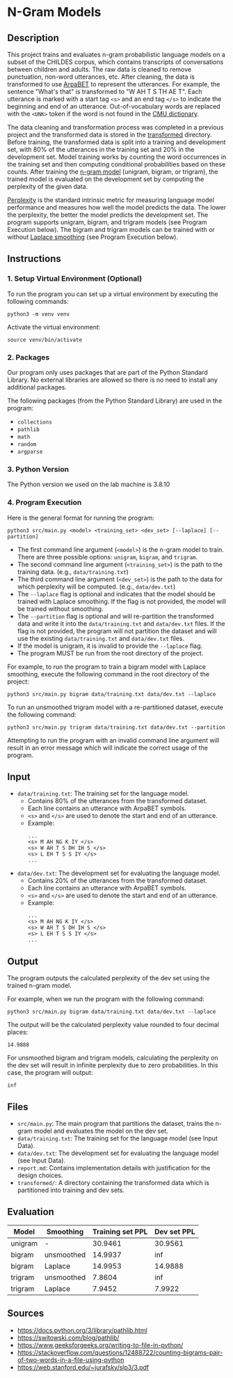 # N-Gram Models

## Description

This project trains and evaluates n-gram probabilistic language models on a subset of the CHILDES corpus, which contains transcripts of conversations between children and adults. The raw data is cleaned to remove punctuation, non-word utterances, etc. After cleaning, the data is transformed to use [ArpaBET](https://en.wikipedia.org/wiki/ARPABET) to represent the utterances. For example, the sentence "What's that" is transformed to "W AH T S TH AE T". Each utterance is marked with a start tag `<s>` and an end tag `</s>` to indicate the beginning and end of an utterance. Out-of-vocabulary words are replaced with the `<UNK>` token if the word is not found in the [CMU dictionary](http://www.speech.cs.cmu.edu/cgi-bin/cmudict).

The data cleaning and transformation process was completed in a previous project and the transformed data is stored in the [transformed](transformed) directory. Before training, the transformed data is split into a training and development set, with 80% of the utterances in the training set and 20% in the development set. Model training works by counting the word occurrences in the training set and then computing conditional probabilities based on these counts. After training the [n-gram model](https://en.wikipedia.org/wiki/Word_n-gram_language_model#Unigram_model) (unigram, bigram, or trigram), the trained model is evaluated on the development set by computing the perplexity of the given data.

[Perplexity](https://en.wikipedia.org/wiki/Perplexity#Perplexity_of_a_probability_model) is the standard intrinsic metric for measuring language model performance and measures how well the model predicts the data. The lower the perplexity, the better the model predicts the development set. The program supports unigram, bigram, and trigram models (see Program Execution below). The bigram and trigram models can be trained with or without [Laplace smoothing](https://en.wikipedia.org/wiki/Additive_smoothing) (see Program Execution below).

## Instructions

### 1. Setup Virtual Environment (Optional)

To run the program you can set up a virtual environment by executing the following commands:

`python3 -m venv venv`

Activate the virtual environment:

`source venv/bin/activate`

### 2. Packages

Our program only uses packages that are part of the Python Standard Library. No external libraries are allowed so there is no need to install any additional packages.

The following packages (from the Python Standard Library) are used in the program:

- `collections`
- `pathlib`
- `math`
- `random`
- `argparse`

### 3. Python Version

The Python version we used on the lab machine is 3.8.10

### 4. Program Execution

Here is the general format for running the program:

`python3 src/main.py <model> <training_set> <dev_set> [--laplace] [--partition]`

- The first command line argument (`<model>`) is the n-gram model to train. There are three possible options: `unigram`, `bigram`, and `trigram`.
- The second command line argument (`<training_set>`) is the path to the training data. (e.g., `data/training.txt`)
- The third command line argument (`<dev_set>`) is the path to the data for which perplexity will be computed. (e.g., `data/dev.txt`)
- The `--laplace` flag is optional and indicates that the model should be trained with Laplace smoothing. If the flag is not provided, the model will be trained without smoothing.
- The `--partition` flag is optional and will re-partition the transformed data and write it into the `data/training.txt` and `data/dev.txt` files. If the flag is not provided, the program will not partition the dataset and will use the existing `data/training.txt` and `data/dev.txt` files.
- If the model is unigram, it is invalid to provide the `--laplace` flag.
- The program MUST be run from the root directory of the project.

For example, to run the program to train a bigram model with Laplace smoothing, execute the following command in the root directory of the project:

`python3 src/main.py bigram data/training.txt data/dev.txt --laplace`

To run an unsmoothed trigram model with a re-partitioned dataset, execute the following command:

`python3 src/main.py trigram data/training.txt data/dev.txt --partition`

Attempting to run the program with an invalid command line argument will result in an error message which will indicate the correct usage of the program.

## Input

- `data/training.txt`: The training set for the language model.
  - Contains 80% of the utterances from the transformed dataset.
  - Each line contains an utterance with ArpaBET symbols.
  - `<s>` and `</s>` are used to denote the start and end of an utterance.
  - Example:
    ```
    ...
    <s> M AH NG K IY </s>
    <s> W AH T S DH IH S </s>
    <s> L EH T S S IY </s>
    ...
    ```
- `data/dev.txt`: The development set for evaluating the language model.
  - Contains 20% of the utterances from the transformed dataset.
  - Each line contains an utterance with ArpaBET symbols.
  - `<s>` and `</s>` are used to denote the start and end of an utterance.
  - Example:
    ```
    ...
    <s> M AH NG K IY </s>
    <s> W AH T S DH IH S </s>
    <s> L EH T S S IY </s>
    ...
    ```

## Output

The program outputs the calculated perplexity of the dev set using the trained n-gram model. 

For example, when we run the program with the following command:

`python3 src/main.py bigram data/training.txt data/dev.txt --laplace`

The output will be the calculated perplexity value rounded to four decimal places:

```
14.9888
```

For unsmoothed bigram and trigram models, calculating the perplexity on the dev set will result in infinite perplexity due to zero probabilities. In this case, the program will output:

```
inf
```

## Files

- `src/main.py`: The main program that partitions the dataset, trains the n-gram model and evaluates the model on the dev set.
- `data/training.txt`: The training set for the language model (see Input Data).
- `data/dev.txt`: The development set for evaluating the language model (see Input Data).
- `report.md`: Contains implementation details with justification for the design choices.
- `transformed/`: A directory containing the transformed data which is partitioned into training and dev sets.

## Evaluation

| Model   | Smoothing  | Training set PPL | Dev set PPL |
| ------- | ---------- | ---------------- | ----------- |
| unigram | -          | 30.9461          | 30.9561     |
| bigram  | unsmoothed | 14.9937          | inf         |
| bigram  | Laplace    | 14.9953          | 14.9888     |
| trigram | unsmoothed | 7.8604           | inf         |
| trigram | Laplace    | 7.9452           | 7.9922      |

## Sources

- https://docs.python.org/3/library/pathlib.html
- https://switowski.com/blog/pathlib/
- https://www.geeksforgeeks.org/writing-to-file-in-python/
- https://stackoverflow.com/questions/12488722/counting-bigrams-pair-of-two-words-in-a-file-using-python
- https://web.stanford.edu/~jurafsky/slp3/3.pdf
